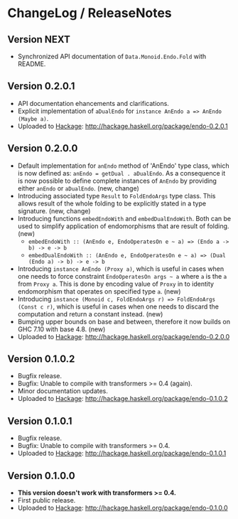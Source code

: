 # ChangeLog / ReleaseNotes


## Version NEXT

* Synchronized API documentation of `Data.Monoid.Endo.Fold` with README.


## Version 0.2.0.1

* API documentation ehancements and clarifications.
* Explicit implementation of `aDualEndo` for
  `instance AnEndo a => AnEndo (Maybe a)`.
* Uploaded to [Hackage][]: <http://hackage.haskell.org/package/endo-0.2.0.1>


## Version 0.2.0.0

* Default implementation for `anEndo` method of 'AnEndo' type class, which is
  now defined as: `anEndo = getDual . aDualEndo`. As a consequence it is now
  possible to define complete instances of `AnEndo` by providing either
  `anEndo` or `aDualEndo`. (new, change)
* Introducing associated type `Result` to `FoldEndoArgs` type class. This
  allows result of the whole folding to be explicitly stated in a type
  signature. (new, change)
* Introducing functions `embedEndoWith` and `embedDualEndoWith`. Both can be
  used to simplify application of endomorphisms that are result of folding.
  (new)
    - `embedEndoWith :: (AnEndo e, EndoOperatesOn e ~ a) => (Endo a -> b) -> e
      -> b`
    - `embedDualEndoWith :: (AnEndo e, EndoOperatesOn e ~ a) => (Dual (Endo a)
      -> b) -> e -> b`
* Introducing `instance AnEndo (Proxy a)`, which is useful in cases when one
  needs to force constraint `EndoOperatesOn args ~ a` where `a` is the `a` from
  `Proxy a`. This is done by encoding value of `Proxy` in to identity
  endomorphism that operates on specified type `a`. (new)
* Introducing `instance (Monoid c, FoldEndoArgs r) => FoldEndoArgs (Const c
  r)`, which is useful in cases when one needs to discard the computation and
  return a constant instead. (new)
* Bumping upper bounds on base and between, therefore it now builds on GHC 7.10
  with base 4.8. (new)
* Uploaded to [Hackage][]: <http://hackage.haskell.org/package/endo-0.2.0.0>


## Version 0.1.0.2

* Bugfix release.
* Bugfix: Unable to compile with transformers >= 0.4 (again).
* Minor documentation updates.
* Uploaded to [Hackage][]: <http://hackage.haskell.org/package/endo-0.1.0.2>


## Version 0.1.0.1

* Bugfix release.
* Bugfix: Unable to compile with transformers >= 0.4.
* Uploaded to [Hackage][]: <http://hackage.haskell.org/package/endo-0.1.0.1>


## Version 0.1.0.0

* **This version doesn't work with transformers >= 0.4.**
* First public release.
* Uploaded to [Hackage][]: <http://hackage.haskell.org/package/endo-0.1.0.0>



[Hackage]:
  http://hackage.haskell.org/
  "HackageDB (or just Hackage) is a collection of releases of Haskell packages."

<!--
  vim: filetype=markdown softtabstop=4 shiftwidth=4 expandtab
-->
